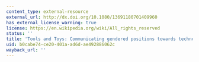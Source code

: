 ```yaml
---
content_type: external-resource
external_url: http://dx.doi.org/10.1080/13691180701409960
has_external_license_warning: true
license: https://en.wikipedia.org/wiki/All_rights_reserved
status: ''
title: 'Tools and Toys: Communicating gendered positions towards technology'
uid: b0cabe74-ce20-401a-ad6d-ae492886062c
wayback_url: ''
---
```


